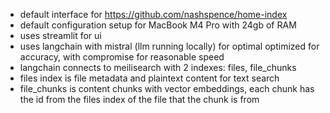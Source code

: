 - default interface for https://github.com/nashspence/home-index
- default configuration setup for MacBook M4 Pro with 24gb of RAM
- uses streamlit for ui
- uses langchain with mistral (llm running locally) for optimal optimized for accuracy, with compromise for reasonable speed
- langchain connects to meilisearch with 2 indexes: files, file_chunks
- files index is file metadata and plaintext content for text search
- file_chunks is content chunks with vector embeddings, each chunk has the id from the files index of the file that the chunk is from

